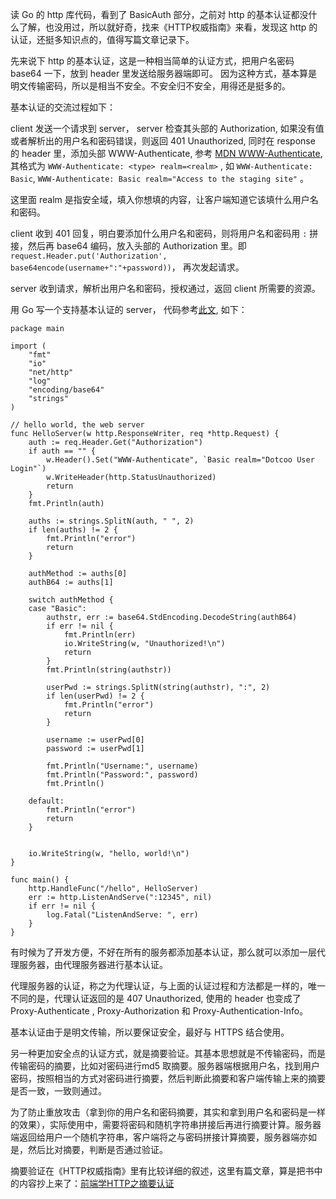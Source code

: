 读 Go 的 http 库代码，看到了 BasicAuth 部分，之前对 http 的基本认证都没什么了解，也没用过，所以就好奇，找来《HTTP权威指南》来看，发现这 http 的认证，还挺多知识点的，值得写篇文章记录下。

先来说下 http 的基本认证，这是一种相当简单的认证方式，把用户名密码 base64 一下，放到 header 里发送给服务器端即可。
因为这种方式，基本算是明文传输密码，所以是相当不安全。不安全归不安全，用得还是挺多的。

基本认证的交流过程如下：

client 发送一个请求到 server， server 检查其头部的 Authorization, 如果没有值或者解析出的用户名和密码错误，则返回
401 Unauthorized, 同时在 response 的 header 里，添加头部 WWW-Authenticate, 参考 [MDN WWW-Authenticate](https://developer.mozilla.org/en-US/docs/Web/HTTP/Headers/WWW-Authenticate),
其格式为 `WWW-Authenticate: <type> realm=<realm>` , 如 `WWW-Authenticate: Basic`, `WWW-Authenticate: Basic realm="Access to the staging site"` 。 

这里面 realm 是指安全域，填入你想填的内容，让客户端知道它该填什么用户名和密码。

client 收到 401 回复，明白要添加什么用户名和密码，则将用户名和密码用 `:` 拼接，然后再 base64 编码，放入头部的
Authorization 里。即 `request.Header.put('Authorization', base64encode(username+":"+password))`， 再次发起请求。

server 收到请求，解析出用户名和密码，授权通过，返回 client 所需要的资源。

用 Go 写一个支持基本认证的 server， 代码参考[此文](http://www.dotcoo.com/golang-http-auth), 如下：


```
package main

import (
    "fmt"
    "io"
    "net/http"
    "log"
    "encoding/base64"
    "strings"
)

// hello world, the web server
func HelloServer(w http.ResponseWriter, req *http.Request) {
    auth := req.Header.Get("Authorization")
    if auth == "" {
        w.Header().Set("WWW-Authenticate", `Basic realm="Dotcoo User Login"`)
        w.WriteHeader(http.StatusUnauthorized)
        return
    }
    fmt.Println(auth)

    auths := strings.SplitN(auth, " ", 2)
    if len(auths) != 2 {
        fmt.Println("error")
        return
    }

    authMethod := auths[0]
    authB64 := auths[1]

    switch authMethod {
    case "Basic":
        authstr, err := base64.StdEncoding.DecodeString(authB64)
        if err != nil {
            fmt.Println(err)
            io.WriteString(w, "Unauthorized!\n")
            return
        }
        fmt.Println(string(authstr))

        userPwd := strings.SplitN(string(authstr), ":", 2)
        if len(userPwd) != 2 {
            fmt.Println("error")
            return
        }

        username := userPwd[0]
        password := userPwd[1]

        fmt.Println("Username:", username)
        fmt.Println("Password:", password)
        fmt.Println()

    default:
        fmt.Println("error")
        return
    }


    io.WriteString(w, "hello, world!\n")
}

func main() {
    http.HandleFunc("/hello", HelloServer)
    err := http.ListenAndServe(":12345", nil)
    if err != nil {
        log.Fatal("ListenAndServe: ", err)
    }
}
```

有时候为了开发方便，不好在所有的服务都添加基本认证，那么就可以添加一层代理服务器，由代理服务器进行基本认证。

代理服务器的认证，称之为代理认证，与上面的认证过程和方法都是一样的，唯一不同的是，代理认证返回的是 407 Unauthorized, 使用的 header 也变成了 Proxy-Authenticate , Proxy-Authorization 和 Proxy-Authentication-Info。

基本认证由于是明文传输，所以要保证安全，最好与 HTTPS 结合使用。

另一种更加安全点的认证方式，就是摘要验证。其基本思想就是不传输密码，而是传输密码的摘要，比如对密码进行md5
取摘要。服务器端根据用户名，找到用户密码，按照相当的方式对密码进行摘要，然后判断此摘要和客户端传输上来的摘要是否一致，一致则通过。

为了防止重放攻击（拿到你的用户名和密码摘要，其实和拿到用户名和密码是一样的效果），实际使用中，需要将密码和随机字符串拼接后再进行摘要计算。服务器端返回给用户一个随机字符串，客户端将之与密码拼接计算摘要，服务器端亦如是，然后比对摘要，判断是否通过验证。

摘要验证在《HTTP权威指南》里有比较详细的叙述，这里有篇文章，算是把书中的内容抄上来了：[前端学HTTP之摘要认证](http://www.cnblogs.com/xiaohuochai/p/6189065.html)
